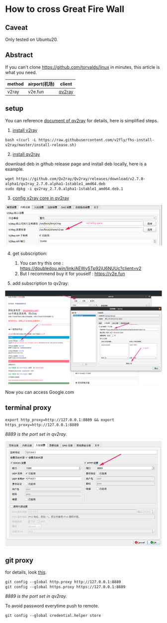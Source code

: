 # How to cross Great Fire Wall

## Caveat
Only tested on Ubuntu20.

## Abstract
If you can't clone https://github.com/torvalds/linux in minutes, this article is what you need.


| method | airport(机场) | client                                     |
|--------|---------------|--------------------------------------------|
| v2ray  | v2e.fun       | [qv2ray](https://github.com/Qv2ray/Qv2ray) |


## setup
You can reference [document of qv2ray](https://qv2ray.net/en/getting-started/) for details, here is simplified steps.


1. [install v2ray](https://github.com/v2fly/fhs-install-v2ray)
```
bash <(curl -L https://raw.githubusercontent.com/v2fly/fhs-install-v2ray/master/install-release.sh)
```

2. [install qv2ray](https://qv2ray.net/en/getting-started/step1.html)

download deb in github release page and install deb locally, here is a example.
```
wget https://github.com/Qv2ray/Qv2ray/releases/download/v2.7.0-alpha1/qv2ray_2.7.0.alpha1-1stable1_amd64.deb
sudo dpkg -i qv2ray_2.7.0.alpha1-1stable1_amd64.deb.1 
```

3. [config v2ray core in qv2ray](https://qv2ray.net/en/getting-started/step2.html#download-v2ray-core-files)

![](./img/gfw.png)

4. get subscription:
    1. You can try this one : https://doubledou.win/link/AEWySTp92jU6NUUc?client=v2
    2. But I recommend buy it for youself : https://v2e.fun

5. add subscription to qv2ray:

![](./img/gfw2.png)


Now you can access Google.com

## terminal proxy
```
export http_proxy=http://127.0.0.1:8889 && export https_proxy=http://127.0.0.1:8889 
```

*8889 is the port set in qv2ray.*

![](./img/gfw3.png)


## git proxy 
for details, look [this](https://github.com/v2ray/v2ray-core/issues/1190).

```
git config --global http.proxy http://127.0.0.1:8889
git config --global https.proxy https://127.0.0.1:8889
```
*8889 is the port set in qv2ray.*

To avoid password everytime push to remote.
```
git config --global credential.helper store                        
```
